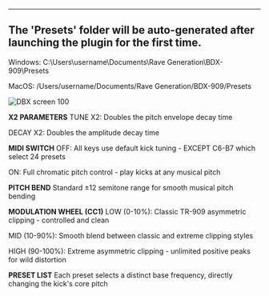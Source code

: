 ------------------------------------------------------------------------------------
The 'Presets' folder will be auto-generated after launching the plugin for the first time.
------------------------------------------------------------------------------------

Windows:
C:\Users\username\Documents\Rave Generation\BDX-909\Presets

MacOS:
/Users/username/Documents/Rave Generation/BDX-909/Presets

![DBX screen 100](https://github.com/user-attachments/assets/64754f74-f33d-4d74-b093-901a24a3e25a)

**X2 PARAMETERS**
TUNE X2: Doubles the pitch envelope decay time

DECAY X2: Doubles the amplitude decay time


**MIDI SWITCH**
OFF: All keys use default kick tuning - EXCEPT C6-B7 which select 24 presets

ON: Full chromatic pitch control - play kicks at any musical pitch


**PITCH BEND**
Standard ±12 semitone range for smooth musical pitch bending


**MODULATION WHEEL (CC1)**
LOW (0-10%): Classic TR-909 asymmetric clipping - controlled and clean

MID (10-90%): Smooth blend between classic and extreme clipping styles 

HIGH (90-100%): Extreme asymmetric clipping - unlimited positive peaks for wild distortion


**PRESET LIST**
Each preset selects a distinct base frequency, directly changing the kick's core pitch
